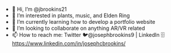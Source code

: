 - 👋 Hi, I’m @jbrookins21
- 👀 I’m interested in plants, music, and Elden Ring
- 🌱 I’m currently learning how to develop a portfolio website
- 💞️ I’m looking to collaborate on anything AR/VR related
- 📫 How to reach me: Twitter 🐦@josephbrookins9 | LinkedIn 🗄https://www.linkedin.com/in/josephcbrookins/

<!---
jbrookins21/jbrookins21 is a ✨ special ✨ repository because its `README.md` (this file) appears on your GitHub profile.
You can click the Preview link to take a look at your changes.
--->

